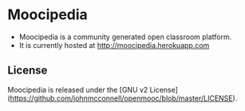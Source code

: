 Moocipedia
========
* Moocipedia is a community generated open classroom platform.
* It is currently hosted at http://moocipedia.herokuapp.com

License
-------
Moocipedia is released under the [GNU v2 License]
(https://github.com/johnmcconnell/openmooc/blob/master/LICENSE).
